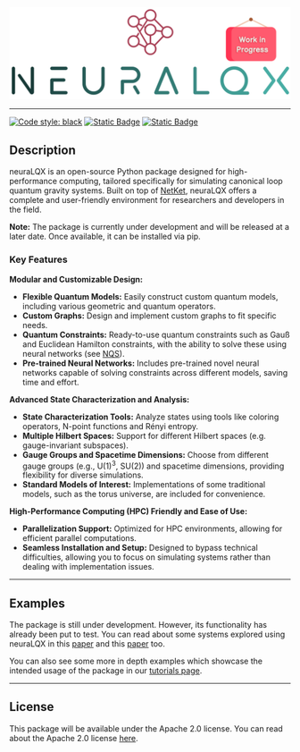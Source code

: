 <div align="center">
<img src="neuralqx/utils/base/logo_WIP.png" alt="logo" width="600"></img>
</div>

<hr>




[![Code style: black](https://img.shields.io/badge/code%20style-black-000000.svg)](https://github.com/psf/black)
[![Static Badge](https://img.shields.io/badge/linting-pylint-blue)](https://github.com/pylint-dev/pylint)
[![Static Badge](https://img.shields.io/badge/code_style-pep8-orange)](https://peps.python.org/pep-0008/)

## Description

neuraLQX is an open-source Python package designed for high-performance computing, tailored specifically for simulating 
canonical loop quantum gravity systems. Built on top of [NetKet](https://github.com/netket/netket.git), neuraLQX offers a complete and user-friendly 
environment for researchers and developers in the field.

**Note:** The package is currently under development and will be released at a later date. Once available, it can be 
installed via pip.

### Key Features

**Modular and Customizable Design:**
- **Flexible Quantum Models:** Easily construct custom quantum models, including various geometric and quantum 
operators.
- **Custom Graphs:** Design and implement custom graphs to fit specific needs.
- **Quantum Constraints:** Ready-to-use quantum constraints such as Gauß and Euclidean Hamilton constraints, with the 
ability to solve these using neural networks (see [NQS](https://www.science.org/doi/10.1126/science.aag2302)).
- **Pre-trained Neural Networks:** Includes pre-trained novel neural networks capable of solving constraints across 
different models, saving time and effort.

**Advanced State Characterization and Analysis:**
- **State Characterization Tools:** Analyze states using tools like coloring operators, N-point functions and Rényi
entropy.
- **Multiple Hilbert Spaces:** Support for different Hilbert spaces (e.g. gauge-invariant subspaces).
- **Gauge Groups and Spacetime Dimensions:** Choose from different gauge groups (e.g., U(1)<sup>3</sup>, SU(2)) and 
spacetime dimensions, providing flexibility for diverse simulations.
- **Standard Models of Interest:** Implementations of some traditional models, such as the torus universe, are included
for convenience.

**High-Performance Computing (HPC) Friendly and Ease of Use:**
- **Parallelization Support:** Optimized for HPC environments, allowing for efficient parallel computations.
- **Seamless Installation and Setup:** Designed to bypass technical difficulties, allowing you to focus on simulating 
systems rather than dealing with implementation issues.

<hr>

## Examples

The package is still under development. However, its functionality has already been put to test. You can read about 
some systems explored using neuraLQX in this [paper](https://arxiv.org/abs/2405.00661) and this 
[paper](https://arxiv.org/abs/2402.10622) too.

You can also see some more in depth examples which showcase the intended usage of the package in our 
[tutorials page](/docs/Tutorials/). 

<hr>

## __License__

This package will be available under the Apache 2.0 license. You can read about the Apache 2.0 license [here](https://www.github.com/waleed-sh/__dev_neuraLQX/LICENSE).